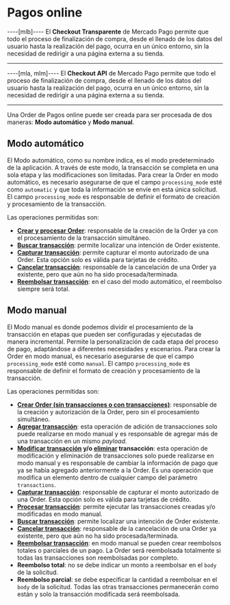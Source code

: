 # Pagos online

----[mlb]----
El **Checkout Transparente** de Mercado Pago permite que todo el proceso de finalización de compra, desde el llenado de los datos del usuario hasta la realización del pago, ocurra en un único entorno, sin la necesidad de redirigir a una página externa a su tienda.

------------
----[mla, mlm]----
El **Checkout API** de Mercado Pago permite que todo el proceso de finalización de compra, desde el llenado de los datos del usuario hasta la realización del pago, ocurra en un único entorno, sin la necesidad de redirigir a una página externa a su tienda.

------------

Una Order de Pagos online puede ser creada para ser procesada de dos maneras: **Modo automático** y **Modo manual**.

## Modo automático

El Modo automático, como su nombre indica, es el modo predeterminado de la aplicación. A través de este modo, la transacción se completa en una sola etapa y las modificaciones son limitadas. Para crear la Order en modo automático, es necesario asegurarse de que el campo `processing_mode` esté como `automatic` y que toda la información se envíe en esta única solicitud. El campo `processing_mode`  es responsable de definir el formato de creación y procesamiento de la transacción.

Las operaciones permitidas son:

- [**Crear y procesar Order**](/development/es/reference/order/online-payments/create/post): responsable de la creación de la Order ya con el procesamiento de la transacción simultáneo.
- [**Buscar transacción**](/development/es/reference/order/online-payments/get-order/get): permite localizar una intención de Order existente.
- [**Capturar transacción**](/development/es/reference/order/online-payments/capture/delete): permite capturar el monto autorizado de una Order. Esta opción solo es válida para tarjetas de crédito.
- [**Cancelar transacción**](/development/es/reference/order/online-payments/cancel-order/post): responsable de la cancelación de una Order ya existente, pero que aún no ha sido procesada/terminada.
- [**Reembolsar transacción**](/development/es/reference/order/online-payments/refund/post): en el caso del modo automático, el reembolso siempre será total.

## Modo manual

El Modo manual es donde podemos dividir el procesamiento de la transacción en etapas que pueden ser configuradas y ejecutadas de manera incremental. Permite la personalización de cada etapa del proceso de pago, adaptándose a diferentes necesidades y escenarios. Para crear la Order en modo manual, es necesario asegurarse de que el campo `processing_mode` esté como `manual`. El campo `processing_mode`  es responsable de definir el formato de creación y procesamiento de la transacción.

Las operaciones permitidas son:

- [**Crear Order (sin transacciones o con transacciones)**](/development/es/reference/order/online-payments/create/post): responsable de la creación y autorización de la Order, pero sin el procesamiento simultáneo.
- [**Agregar transacción**](/development/es/reference/order/online-payments/add-transaction/post): esta operación de adición de transacciones solo puede realizarse en modo manual y es responsable de agregar más de una transacción en un mismo _payload_.
- **[Modificar transacción](/development/es/reference/order/online-payments/update-transaction/patch) y/o [eliminar](/development/es/reference/order/online-payments/delete-transaction/delete) transacción**: esta operación de modificación y eliminación de transacciones solo puede realizarse en modo manual y es responsable de cambiar la información de pago que ya se había agregado anteriormente a la Order. Es una operación que modifica un elemento dentro de cualquier campo del parámetro `transactions`.
- [**Capturar transacción**](/development/es/reference/order/online-payments/capture/delete): responsable de capturar el monto autorizado de una Order. Esta opción solo es válida para tarjetas de crédito.
- [**Procesar transacción**](/development/es/reference/order/online/process-order/post): permite ejecutar las transacciones creadas y/o modificadas en modo manual.
- [**Buscar transacción**](/development/es/reference/order/online-payments/get-order/get): permite localizar una intención de Order existente.
- [**Cancelar transacción**](/development/es/reference/order/online-payments/cancel-order/post): responsable de la cancelación de una Order ya existente, pero que aún no ha sido procesada/terminada.
- [**Reembolsar transacción**](/development/es/reference/order/online-payments/refund/post): en modo manual se pueden crear reembolsos totales o parciales de un pago. La Order será reembolsada totalmente si todas las transacciones son reembolsadas por completo.
- **Reembolso total**: no se debe indicar un monto a reembolsar en el `body` de la solicitud.
- **Reembolso parcial**: se debe especificar la cantidad a reembolsar en el `body` de la solicitud. Todas las otras transacciones permanecerán como están y solo la transacción modificada será reembolsada.